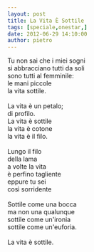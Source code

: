 ```yaml
---
layout: post
title: La Vita È Sottile
tags: [speciale,onestar,]
date: 2012-06-29 14:10:00
author: pietro
---
```

Tu non sai che i miei sogni<br/>si abbracciano tutti da soli<br/>sono tutti al femminile:<br/>le mani piccole<br/>la vita sottile.<br/><br/>La vita è un petalo;<br/>di profilo.<br/>La vita è sottile<br/>la vita è cotone<br/>la vita è il filo.<br/><br/>Lungo il filo<br/>della lama<br/>a volte la vita<br/>è perfino tagliente<br/>eppure tu sei<br/>così sorridente<br/><br/>Sottile come una bocca<br/>ma non una qualunque<br/>sottile come un'ironia<br/>sottile come un'euforia.<br/><br/>La vita è sottile.
